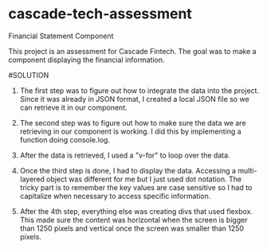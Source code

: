# cascade-tech-assessment

Financial Statement Component

This project is an assessment for Cascade Fintech. The goal was to make a component displaying the financial information.

#SOLUTION

1. The first step was to figure out how to integrate the data into the project. Since it was already in JSON format, I created a local JSON file so we can retrieve it in our component.

2. The second step was to figure out how to make sure the data we are retrieving in our component is working. I did this by implementing a function doing console.log.

3. After the data is retrieved, I used a "v-for" to loop over the data.

4. Once the third step is done, I had to display the data. Accessing a multi-layered object was different for me but I just used dot notation. The tricky part is to remember the key values are case sensitive so I had to capitalize when necessary to access specific information.

5. After the 4th step, everything else was creating divs that used flexbox. This made sure the content was horizontal when the screen is bigger than 1250 pixels and vertical once the screen was smaller than 1250 pixels.
